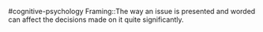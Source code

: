 #cognitive-psychology 
Framing::The way an issue is presented and worded can affect the decisions made on it quite significantly.
<!--SR:!2024-04-13,4,230-->